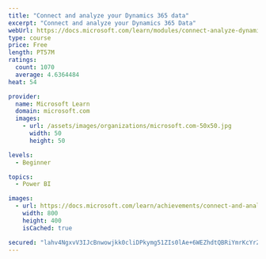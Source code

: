 ```yaml
---
title: "Connect and analyze your Dynamics 365 data​"
excerpt: "Connect and analyze your Dynamics 365 Data​"
webUrl: https://docs.microsoft.com/learn/modules/connect-analyze-dynamics-365-data/
type: course
price: Free
length: PT57M
ratings:
  count: 1070
  average: 4.6364484
heat: 54

provider:
  name: Microsoft Learn
  domain: microsoft.com
  images:
    - url: /assets/images/organizations/microsoft.com-50x50.jpg
      width: 50
      height: 50

levels:
  - Beginner

topics:
  - Power BI

images:
  - url: https://docs.microsoft.com/learn/achievements/connect-and-analyze-your-microsoft-dynamics-365-data-social.png
    width: 800
    height: 400
    isCached: true

secured: "lahv4NgxvV3IJcBnwowjkk0cliDPkymg51ZIs0lAe+6WEZhdtQBRiYmrKcYrZ1grKzbQjcRbeRh7yUGyc+riMtwhs8uLLa0JiXU3/eARfFgUMy8Y5mjtZlhqehMiJoO1kgeOFkfdD5FgRXJQ9Ml0MUB/bRMMSzOdYxyc+BrRGHlr35TOtGDJCWVa23lAtJMJvw5kkZz1UridVAHKQqzkFih3Fa0I6cRshOA2MLcwuzsNxn9okEO+JFTlc721ZjGkCIyRYy4VkZeqSjQOLhJVBdjNdhC8N4Uwq6991xMoRiEm8oYtk4Cb0PF6vQOFKvHGjVJgSTFe1Pi++AtZDCeWrwN4qwiAwx0jWcBN+VNbAJxKqqczAgzSC35dPG3okEZjMJq5A1z7/ab5K70J6MKW8HfbXtcO6pYRb6Iwp68DWYQ=;6lVZUT5MCXNHlBkkK7qkqg=="
---
```


